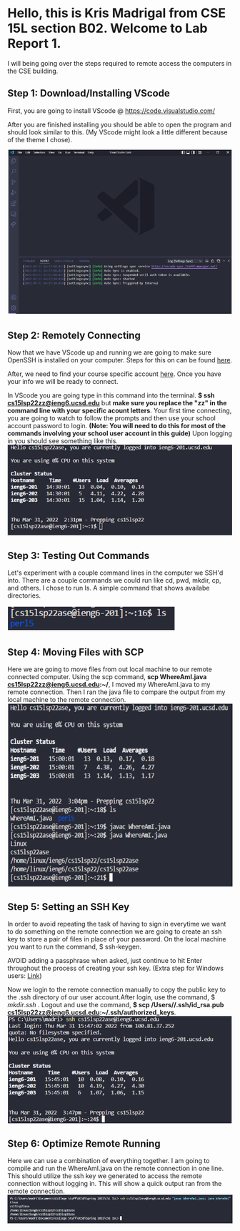 # Hello, this is Kris Madrigal from CSE 15L section B02. Welcome to Lab Report 1.

I will being going over the steps required to remote access the computers in the CSE building.

## Step 1: Download/Installing VScode
First, you are going to install VScode @ https://code.visualstudio.com/

After you are finished installing you should be able to open the program and should look similar to this. (My VScode might look a little different because of the theme I chose).

![VScode](VScodeSS.png)


## Step 2: Remotely Connecting
Now that we have VScode up and running we are going to make sure OpenSSH is installed on your computer. Steps for this on can be found [here](https://docs.microsoft.com/en-us/windows-server/administration/openssh/openssh_install_firstuse).

After, we need to find your course specific account [here](https://sdacs.ucsd.edu/~icc/index.php). Once you have your info we will be ready to connect.

In VScode you are going type in this command into the terminal. **$ ssh cs15lsp22zz@ieng6.ucsd.edu** but **make sure you replace the "zz" in the command line with your specific acount letters**. Your first time connecting, you are going to watch to follow the prompts and then use your school account password to login. **(Note: You will need to do this for most of the commands involving your school user account in this guide)** Upon logging in you should see something like this.
![Connecting](RemoteConnecting.png)

## Step 3: Testing Out Commands
Let's experiment with a couple command lines in the computer we SSH'd into. There are a couple commands we could run like cd, pwd, mkdir, cp, and others. I chose to run ls. A simple command that shows availabe directories.

![Commands](RunningCommands.png)
## Step 4: Moving Files with SCP
Here we are going to move files from out local machine to our remote connected computer. Using the scp command, **scp WhereAmI.java cs15lsp22zz@ieng6.ucsd.edu:~/**, I moved my WhereAmI.java to my remote connection. Then I ran the java file to compare the output from my local machine to the remote connection.
![SCP](MovingWithSCP.png)

## Step 5: Setting an SSH Key
In order to avoid repeating the task of having to sign in everytime we want to do something on the remote connection we are going to create an ssh key to store a pair of files in place of your password. On the local machine you want to run the command, $ ssh-keygen. 

AVOID adding a passphrase when asked, just continue to hit Enter throughout the process of creating your ssh key. (Extra step for Windows users: [Link](https://docs.microsoft.com/en-us/windows-server/administration/openssh/openssh_keymanagement#user-key-generation))

Now we login to the remote connection manually to copy the public key to the .ssh directory of our user account.After login, use the command, $ $mkdir .ssh$ . Logout and use the command, **$ scp /Users/<user-name>/.ssh/id_rsa.pub
cs15lsp22zz@ieng6.ucsd.edu:~/.ssh/authorized_keys**.
![SSH](SSHKey.png)
## Step 6: Optimize Remote Running
Here we can use a combination of everything together. I am going to compile and run the WhereAmI.java on the remote connection in one line. This should utilize the ssh key we generated to access the remote connection without logging in. This will show a quick output ran from the remote connection.
![Combo](UsingSSH.png)
